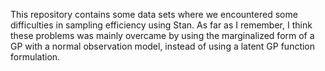This repository contains some data sets where we encountered some difficulties in sampling efficiency using Stan. As far as I remember, I think these problems was mainly overcame by using the marginalized form of a GP with a normal observation model, instead of using a latent GP function formulation.
